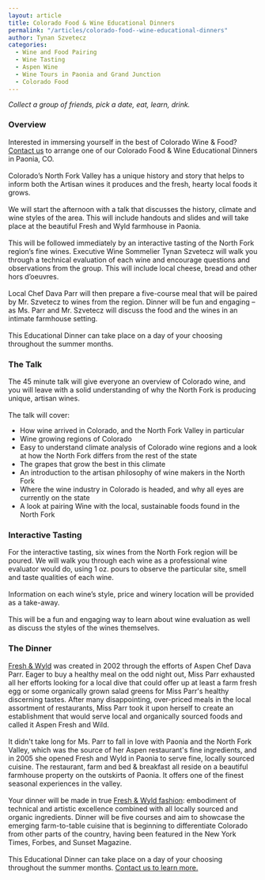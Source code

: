 ```yaml
---
layout: article
title: Colorado Food & Wine Educational Dinners
permalink: "/articles/colorado-food--wine-educational-dinners"
author: Tynan Szvetecz
categories:
  - Wine and Food Pairing
  - Wine Tasting
  - Aspen Wine
  - Wine Tours in Paonia and Grand Junction
  - Colorado Food
---
```


<p><em>Collect a group of friends, pick a date, eat, learn, drink.</em></p>
<h3>Overview</h3>
<p><img class="top left border" src="http://www.savoreachglass.com/images/galleries/d41d8cd98f00b20/1060369690989_medium.jpg" alt="">Interested in immersing yourself in the best of Colorado Wine &amp; Food? <a href="http://www.savoreachglass.com/contact">Contact us</a> to arrange one of our Colorado Food &amp; Wine Educational Dinners in Paonia, CO.<br>
<br>
Colorado’s North Fork Valley has a unique history and story that helps to inform both the Artisan wines it produces and the fresh, hearty local foods it grows. <br>
<br>
We will start the afternoon with a talk that discusses the history, climate and wine styles of the area. This will include handouts and slides and will take place at the beautiful Fresh and Wyld farmhouse in Paonia. <br>
<br>
This will be followed immediately by an interactive tasting of the North Fork region’s fine wines. Executive Wine Sommelier Tynan Szvetecz will walk you through a technical evaluation of each wine and encourage questions and observations from the group. This will include local cheese, bread and other hors d’oeuvres.<br>
<br>
Local Chef Dava Parr will then prepare a five-course meal that will be paired by Mr. Szvetecz to wines from the region. Dinner will be fun and engaging – as Ms. Parr and Mr. Szvetecz will discuss the food and the wines in an intimate farmhouse setting. <br>
<br>
This Educational Dinner can take place on a day of your choosing throughout the summer months.</p>
<h3>The Talk</h3>
<p>The 45 minute talk will give everyone an overview of Colorado wine, and you will leave with a solid understanding of why the North Fork is producing unique, artisan wines.<br>
<br>
The talk will cover:</p>
<ul>
<li>How wine arrived in Colorado, and the North Fork Valley in particular</li>
<li>Wine growing regions of Colorado</li>
<li>Easy to understand climate analysis of Colorado wine regions and a look at how the North Fork differs from the rest of the state</li>
<li>The grapes that grow the best in this climate</li>
<li>An introduction to the artisan philosophy of wine makers in the North Fork</li>
<li>Where the wine industry in Colorado is headed, and why all eyes are currently on the state</li>
<li>A look at pairing Wine with the local, sustainable foods found in the North Fork</li>
</ul>
<h3>Interactive Tasting</h3>
<p>For the interactive tasting, six wines from the North Fork region will be poured. We will walk you through each wine as a professional wine evaluator would do, using 1 oz. pours to observe the particular site, smell and taste qualities of each wine. <br>
<br>
Information on each wine’s style, price and winery location will be provided as a take-away.<br>
<br>
This will be a fun and engaging way to learn about wine evaluation as well as discuss the styles of the wines themselves.</p>
<h3>The Dinner</h3>
<p><img alt="" class="top left border" src="http://www.freshandwyld.com/images/logo003.gif"><a href="http://www.freshandwyldinn.com/">Fresh &amp; Wyld</a> was created in 2002 through the efforts of Aspen Chef Dava Parr. Eager to buy a healthy meal on the odd night out, Miss Parr exhausted all her efforts looking for a local dive that could offer up at least a farm fresh egg or some organically grown salad greens for Miss Parr's healthy discerning tastes. After many disappointing, over-priced meals in the local assortment of restaurants, Miss Parr took it upon herself to create an establishment that would serve local and organically sourced foods and called it Aspen Fresh and Wild. <br>
<br>
It didn't take long for Ms. Parr to fall in love with Paonia and the North Fork Valley, which was the source of her Aspen restaurant's fine ingredients, and in 2005 she opened Fresh and Wyld in Paonia to serve fine, locally sourced cuisine. The restaurant, farm and bed &amp; breakfast all reside on a beautiful farmhouse property on the outskirts of Paonia. It offers one of the finest seasonal experiences in the valley.<br>
<br>
Your dinner will be made in true <a href="http://www.freshandwyldinn.com/">Fresh &amp; Wyld fashion</a>: embodiment of technical and artistic excellence combined with all locally sourced and organic ingredients. Dinner will be five courses and aim to showcase the emerging farm-to-table cuisine that is beginning to differentiate Colorado from other parts of the country, having been featured in the New York Times, Forbes, and Sunset Magazine. <br>
<br>
This Educational Dinner can take place on a day of your choosing throughout the summer months. <a href="http://www.savoreachglass.com/contact">Contact us to learn more.</a></p>

